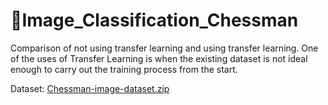 # 📌Image_Classification_Chessman
Comparison of not using transfer learning and using transfer learning.
One of the uses of Transfer Learning is when the existing dataset is not ideal enough to carry out the training process from the start.

Dataset: [Chessman-image-dataset.zip](https://github.com/dicodingacademy/assets/raw/main/ml_pengembangan_academy/Chessman-image-dataset.zip)
